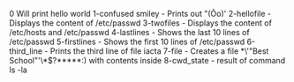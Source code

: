 0 Will print hello world
1-confused smiley - Prints out "(Ôo)'
2-hellofile - Displays the content of /etc/passwd
3-twofiles - Displays the content of /etc/hosts and /etc/passwd
4-lastlines - Shows the last 10 lines of /etc/passwd
5-firstlines - Shows the first 10 lines of /etc/passwd
6-third_line - Prints the third line of file iacta
7-file - Creates a file \*\\'"Best School"\'\\*$\?\*\*\*\*\*:) with contents inside 
8-cwd_state - result of command ls -la 
